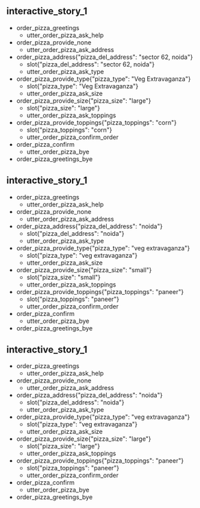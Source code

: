 
## interactive_story_1
* order_pizza_greetings
    - utter_order_pizza_ask_help
* order_pizza_provide_none
    - utter_order_pizza_ask_address
* order_pizza_address{"pizza_del_address": "sector 62, noida"}
    - slot{"pizza_del_address": "sector 62, noida"}
    - utter_order_pizza_ask_type
* order_pizza_provide_type{"pizza_type": "Veg Extravaganza"}
    - slot{"pizza_type": "Veg Extravaganza"}
    - utter_order_pizza_ask_size
* order_pizza_provide_size{"pizza_size": "large"}
    - slot{"pizza_size": "large"}
    - utter_order_pizza_ask_toppings
* order_pizza_provide_toppings{"pizza_toppings": "corn"}
    - slot{"pizza_toppings": "corn"}
    - utter_order_pizza_confirm_order
* order_pizza_confirm
    - utter_order_pizza_bye
* order_pizza_greetings_bye

## interactive_story_1
* order_pizza_greetings
    - utter_order_pizza_ask_help
* order_pizza_provide_none
    - utter_order_pizza_ask_address
* order_pizza_address{"pizza_del_address": "noida"}
    - slot{"pizza_del_address": "noida"}
    - utter_order_pizza_ask_type
* order_pizza_provide_type{"pizza_type": "veg extravaganza"}
    - slot{"pizza_type": "veg extravaganza"}
    - utter_order_pizza_ask_size
* order_pizza_provide_size{"pizza_size": "small"}
    - slot{"pizza_size": "small"}
    - utter_order_pizza_ask_toppings
* order_pizza_provide_toppings{"pizza_toppings": "paneer"}
    - slot{"pizza_toppings": "paneer"}
    - utter_order_pizza_confirm_order
* order_pizza_confirm
    - utter_order_pizza_bye
* order_pizza_greetings_bye

## interactive_story_1
* order_pizza_greetings
    - utter_order_pizza_ask_help
* order_pizza_provide_none
    - utter_order_pizza_ask_address
* order_pizza_address{"pizza_del_address": "noida"}
    - slot{"pizza_del_address": "noida"}
    - utter_order_pizza_ask_type
* order_pizza_provide_type{"pizza_type": "veg extravaganza"}
    - slot{"pizza_type": "veg extravaganza"}
    - utter_order_pizza_ask_size
* order_pizza_provide_size{"pizza_size": "large"}
    - slot{"pizza_size": "large"}
    - utter_order_pizza_ask_toppings
* order_pizza_provide_toppings{"pizza_toppings": "paneer"}
    - slot{"pizza_toppings": "paneer"}
    - utter_order_pizza_confirm_order
* order_pizza_confirm
    - utter_order_pizza_bye
* order_pizza_greetings_bye
